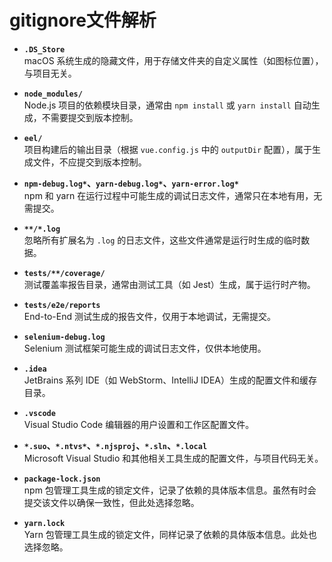 # gitignore文件解析

- **`.DS_Store`**  
  macOS 系统生成的隐藏文件，用于存储文件夹的自定义属性（如图标位置），与项目无关。
  
- **`node_modules/`**  
  Node.js 项目的依赖模块目录，通常由 `npm install` 或 `yarn install` 自动生成，不需要提交到版本控制。

- **`eel/`**  
  项目构建后的输出目录（根据 `vue.config.js` 中的 `outputDir` 配置），属于生成文件，不应提交到版本控制。

- **`npm-debug.log*`、`yarn-debug.log*`、`yarn-error.log*`**  
  npm 和 yarn 在运行过程中可能生成的调试日志文件，通常只在本地有用，无需提交。

- **`**/*.log`**  
  忽略所有扩展名为 `.log` 的日志文件，这些文件通常是运行时生成的临时数据。

- **`tests/**/coverage/`**  
  测试覆盖率报告目录，通常由测试工具（如 Jest）生成，属于运行时产物。

- **`tests/e2e/reports`**  
  End-to-End 测试生成的报告文件，仅用于本地调试，无需提交。

- **`selenium-debug.log`**  
  Selenium 测试框架可能生成的调试日志文件，仅供本地使用。

- **`.idea`**  
  JetBrains 系列 IDE（如 WebStorm、IntelliJ IDEA）生成的配置文件和缓存目录。

- **`.vscode`**  
  Visual Studio Code 编辑器的用户设置和工作区配置文件。

- **`*.suo`、`*.ntvs*`、`*.njsproj`、`*.sln`、`*.local`**  
  Microsoft Visual Studio 和其他相关工具生成的配置文件，与项目代码无关。

- **`package-lock.json`**  
  npm 包管理工具生成的锁定文件，记录了依赖的具体版本信息。虽然有时会提交该文件以确保一致性，但此处选择忽略。

- **`yarn.lock`**  
  Yarn 包管理工具生成的锁定文件，同样记录了依赖的具体版本信息。此处也选择忽略。
